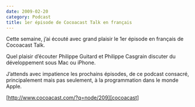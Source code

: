 ```yaml
---
date: 2009-02-20
category: Podcast
title: 1er épisode de Cocoacast Talk en français
---
```


Cette semaine, j’ai écouté avec grand plaisir le 1er épisode en français de Cocoacast Talk.

Quel plaisir d’écouter Philippe Guitard et Philippe Casgrain  discuter du développement sous Mac ou iPhone.

J’attends avec impatience les prochains épisodes, de ce podcast consacré, principalement mais pas seulement, à la programmation dans le monde Apple.

[http://www.cocoacast.com/?q=node/209][cocoacast]

[cocoacast]: https://web.archive.org/web/20210617015301/http://www.cocoacast.com/?q=node/209
